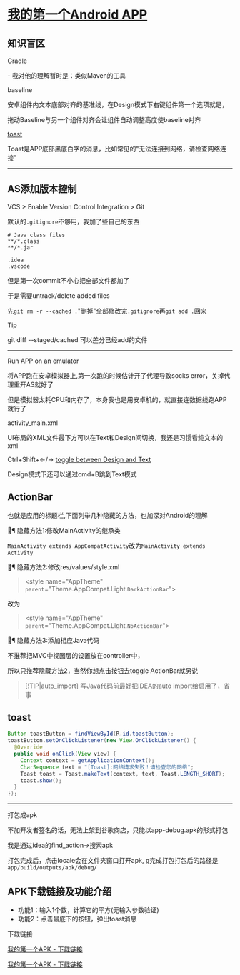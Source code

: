 # [我的第一个Android APP](/2019/12_2/first_android_app.md)

## 知识盲区

<i class="fa fa-hashtag mytitle"></i>
Gradle

\- 我对他的理解暂时是：类似Maven的工具

<i class="fa fa-hashtag mytitle"></i>
baseline

安卓组件内文本底部对齐的基准线，在Design模式下右键组件第一个选项就是，

拖动Baseline与另一个组件对齐会让组件自动调整高度使baseline对齐

<i class="fa fa-hashtag mytitle"></i>
[toast](https://developer.android.com/guide/topics/ui/notifiers/toasts)

Toast是APP底部黑底白字的消息，比如常见的"无法连接到网络，请检查网络连接"

---

## AS添加版本控制

VCS > Enable Version Control Integration > Git

默认的`.gitignore`不够用，我加了些自己的东西

```
# Java class files
**/*.class
**/*.jar

.idea
.vscode
```

但是第一次commit不小心把全部文件都加了

于是需要untrack/delete added files

先`git rm -r --cached .`"删掉"全部修改完`.gitignore`再`git add .`回来

> [!TIP]
> git diff --staged/cached 可以差分已经add的文件

---

<i class="fa fa-hashtag mytitle"></i>
Run APP on an emulator

将APP跑在安卓模拟器上,第一次跑的时候估计开了代理导致socks error，关掉代理重开AS就好了

但是模拟器太耗CPU和内存了，本身我也是用安卓机的，就直接连数据线跑APP就行了

<i class="fa fa-hashtag mytitle"></i>
activity_main.xml

UI布局的XML文件最下方可以在Text和Design间切换，我还是习惯看纯文本的xml

Ctrl+Shift+←/→ [toggle between Design and Text](https://stackoverflow.com/questions/20682455/shortcut-to-switch-between-design-and-text-in-android-studio)

Design模式下还可以通过cmd+B跳到Text模式

## ActionBar

也就是应用的标题栏,下面列举几种隐藏的方法，也加深对Android的理解

￿¶ 隐藏方法1:修改MainActivity的继承类

`MainActivity extends AppCompatActivity`改为`MainActivity extends Activity`

￿¶ 隐藏方法2:修改res/values/style.xml

> \<style name="AppTheme" `parent`="Theme.AppCompat.Light.`DarkActionBar`">

改为

> \<style name="AppTheme" `parent`="Theme.AppCompat.Light.`NoActionBar`">

￿¶ 隐藏方法3:添加相应Java代码

不推荐把MVC中视图层的设置放在controller中，

所以只推荐隐藏方法2，当然你想点击按钮去toggle ActionBar就另说

> [!TIP|auto_import]
> 写Java代码前最好把IDEA的auto import给启用了，省事

## toast

```java
Button toastButton = findViewById(R.id.toastButton);
toastButton.setOnClickListener(new View.OnClickListener() {
  @Override
  public void onClick(View view) {
    Context context = getApplicationContext();
    CharSequence text = "[Toast]:网络请求失败！请检查您的网络";
    Toast toast = Toast.makeText(context, text, Toast.LENGTH_SHORT);
    toast.show();
  }
});
```

---

<i class="fa fa-hashtag mytitle"></i>
打包成apk

不加开发者签名的话，无法上架到谷歌商店，只能以app-debug.apk的形式打包

我是通过idea的find_action->搜索apk 

打包完成后，点击locale会在文件夹窗口打开apk, g完成打包打包后的路径是`app/build/outputs/apk/debug/`

## APK下载链接及功能介绍

- 功能1：输入1个数，计算它的平方(无输入参数验证)
- 功能2：点击最底下的按钮，弹出toast消息

<i class="fa fa-hashtag mytitle"></i>
下载链接

[我的第一个APK - 下载链接](http://showmethemoney.sweetysoft.com/image_after_2019_06/1946/my_first_app.apk)

<a href="/assets/apk/my_first_app.apk">我的第一个APK - 下载链接</a>
